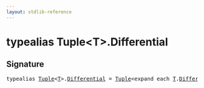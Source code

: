 ```yaml
---
layout: stdlib-reference
---
```


# typealias Tuple\<T\>\.Differential

## Signature

<pre>
<span class='code_keyword'>typealias</span> <a href="/stdlib-reference/types/tuple-0/index" class="code_type">Tuple</a>&lt;<a href="/stdlib-reference/types/tuple-0/index#typeparam-T" class="code_type">T</a>&gt;.<a href="/stdlib-reference/types/tuple-0/differential-0" class="code_type">Differential</a> = <a href="/stdlib-reference/types/tuple-0/index" class="code_type">Tuple</a>&lt;<span class="code_keyword">expand</span> <span class="code_keyword">each</span> <a href="/stdlib-reference/types/tuple-0/index#typeparam-T" class="code_type">T</a>.<a href="/stdlib-reference/types/tuple-0/differential-0" class="code_type">Differential</a>&gt;;
</pre>

